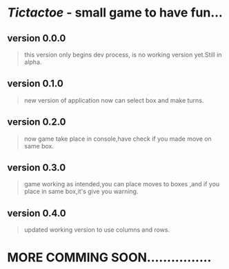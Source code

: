 # _Tictactoe_ - small game to have fun...

## version 0.0.0

> this version only begins dev process, is no working version yet.Still in alpha.

## version 0.1.0

> new version of application now can select box and make turns.


## version 0.2.0

> now game take place in console,have check if you made move on same box.

## version 0.3.0

> game working as intended,you can place moves to boxes ,and if you place in same box,it's give you warning.

## version 0.4.0

> updated working version to use columns and rows.
# MORE COMMING SOON................